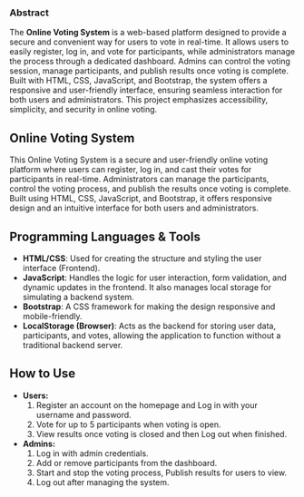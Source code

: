 ### Abstract
The **Online Voting System** is a web-based platform designed to provide a secure and convenient way for users to vote in real-time. It allows users to easily register, log in, and vote for participants, while administrators manage the process through a dedicated dashboard. Admins can control the voting session, manage participants, and publish results once voting is complete. Built with HTML, CSS, JavaScript, and Bootstrap, the system offers a responsive and user-friendly interface, ensuring seamless interaction for both users and administrators. This project emphasizes accessibility, simplicity, and security in online voting.

## Online Voting System
This Online Voting System is a secure and user-friendly online voting platform where users can register, log in, and cast their votes for participants in real-time. Administrators can manage the participants, control the voting process, and publish the results once voting is complete. Built using HTML, CSS, JavaScript, and Bootstrap, it offers responsive design and an intuitive interface for both users and administrators.

## Programming Languages & Tools
- **HTML/CSS**: Used for creating the structure and styling the user interface (Frontend).
- **JavaScript**: Handles the logic for user interaction, form validation, and dynamic updates in the frontend. It also manages local storage for simulating a backend system.
- **Bootstrap**: A CSS framework for making the design responsive and mobile-friendly.
- **LocalStorage (Browser)**: Acts as the backend for storing user data, participants, and votes, allowing the application to function without a traditional backend server.

## How to Use
- **Users:**
  1. Register an account on the homepage and Log in with your username and password.
  2. Vote for up to 5 participants when voting is open.
  3. View results once voting is closed and then Log out when finished.
- **Admins:**
  1. Log in with admin credentials.
  2. Add or remove participants from the dashboard.
  3. Start and stop the voting process, Publish results for users to view.
  4. Log out after managing the system.
